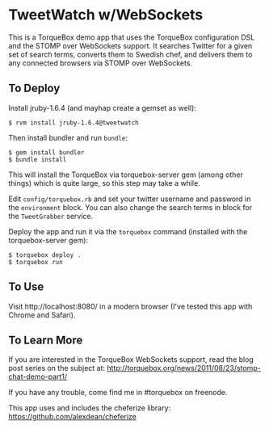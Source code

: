 # TweetWatch w/WebSockets

This is a TorqueBox demo app that uses the TorqueBox configuration
DSL and the STOMP over WebSockets support. It searches Twitter for
a given set of search terms, converts them to Swedish chef, and 
delivers them to any connected browsers via STOMP over WebSockets.

## To Deploy

Install jruby-1.6.4 (and mayhap create a gemset as well):

    $ rvm install jruby-1.6.4@tweetwatch
    
Then install bundler and run `bundle`:

    $ gem install bundler
    $ bundle install 

This will install the TorqueBox via torquebox-server gem (among other 
things) which is quite large, so this step may take a while.
   
Edit `config/torquebox.rb` and set your twitter username and 
password in the `environment` block. You can also change the
search terms in block for the `TweetGrabber` service.
   
Deploy the app and run it via the `torquebox` command 
(installed with the torquebox-server gem):
   
    $ torquebox deploy .
    $ torquebox run

## To Use

Visit http://localhost:8080/ in a modern browser (I've 
tested this app with Chrome and Safari).
   
## To Learn More

If you are interested in the TorqueBox WebSockets support, 
read the blog post series on the subject at:
http://torquebox.org/news/2011/08/23/stomp-chat-demo-part1/

If you have any trouble, come find me in #torquebox on freenode.

This app uses and includes the cheferize library: https://github.com/alexdean/cheferize
